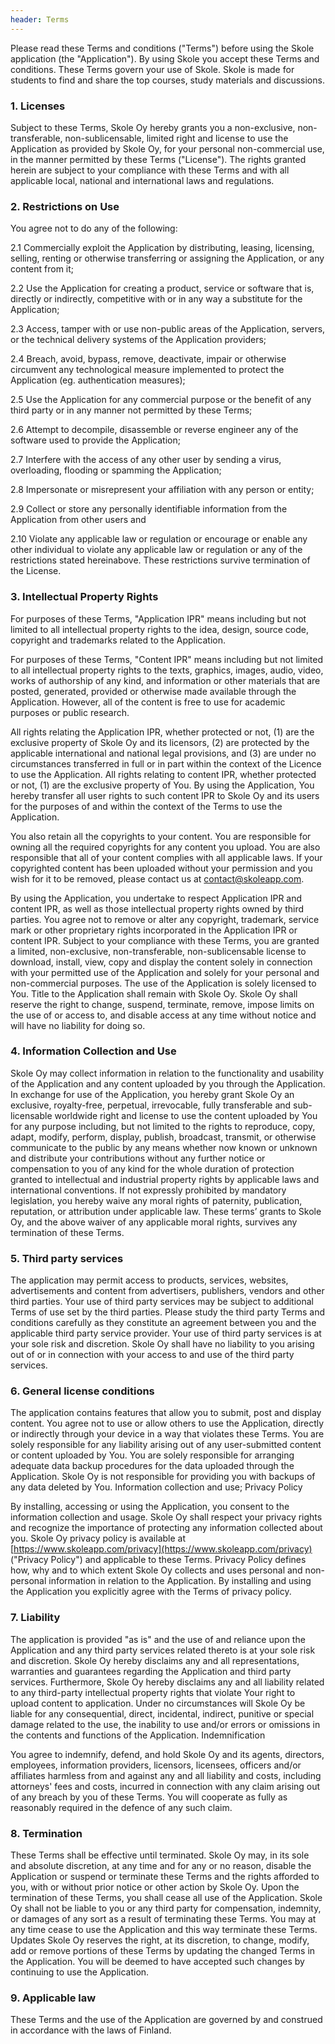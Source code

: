 ```yaml
---
header: Terms
---
```


Please read these Terms and conditions ("Terms") before using the Skole application (the "Application"). By using Skole you accept these Terms and conditions. These Terms govern your use of Skole. Skole is made for students to find and share the top courses, study materials and discussions.

### 1. Licenses

Subject to these Terms, Skole Oy hereby grants you a non-exclusive, non-transferable, non-sublicensable, limited right and license to use the Application as provided by Skole Oy, for your personal non-commercial use, in the manner permitted by these Terms ("License"). The rights granted herein are subject to your compliance with these Terms and with all applicable local, national and international laws and regulations.

### 2. Restrictions on Use

You agree not to do any of the following:

2.1 Commercially exploit the Application by distributing, leasing, licensing, selling, renting or otherwise transferring or assigning the Application, or any content from it;

2.2 Use the Application for creating a product, service or software that is, directly or indirectly, competitive with or in any way a substitute for the Application;

2.3 Access, tamper with or use non-public areas of the Application, servers, or the technical delivery systems of the Application providers;

2.4 Breach, avoid, bypass, remove, deactivate, impair or otherwise circumvent any technological measure implemented to protect the Application (eg. authentication measures);

2.5 Use the Application for any commercial purpose or the benefit of any third party or in any manner not permitted by these Terms;

2.6 Attempt to decompile, disassemble or reverse engineer any of the software used to provide the Application;

2.7 Interfere with the access of any other user by sending a virus, overloading, flooding or spamming the Application;

2.8 Impersonate or misrepresent your affiliation with any person or entity;

2.9 Collect or store any personally identifiable information from the Application from other users and

2.10 Violate any applicable law or regulation or encourage or enable any other individual to violate any applicable law or regulation or any of the restrictions stated hereinabove.
These restrictions survive termination of the License.

### 3. Intellectual Property Rights

For purposes of these Terms, "Application IPR" means including but not limited to all intellectual property rights to the idea, design, source code, copyright and trademarks related to the Application.

For purposes of these Terms, "Content IPR" means including but not limited to all intellectual property rights to the texts, graphics, images, audio, video, works of authorship of any kind, and information or other materials that are posted, generated, provided or otherwise made available through the Application. However, all of the content is free to use for academic purposes or public research.

All rights relating the Application IPR, whether protected or not, (1) are the exclusive property of Skole Oy and its licensors, (2) are protected by the applicable international and national legal provisions, and (3) are under no circumstances transferred in full or in part within the context of the Licence to use the Application.
All rights relating to content IPR, whether protected or not, (1) are the exclusive property of You. By using the Application, You hereby transfer all user rights to such content IPR to Skole Oy and its users for the purposes of and within the context of the Terms to use the Application.

You also retain all the copyrights to your content. You are responsible for owning all the required copyrights for any content you upload. You are also responsible that all of your content complies with all applicable laws. If your copyrighted content has been uploaded without your permission and you wish for it to be removed, please contact us at contact@skoleapp.com.

By using the Application, you undertake to respect Application IPR and content IPR, as well as those intellectual property rights owned by third parties. You agree not to remove or alter any copyright, trademark, service mark or other proprietary rights incorporated in the Application IPR or content IPR.
Subject to your compliance with these Terms, you are granted a limited, non-exclusive, non-transferable, non-sublicensable license to download, install, view, copy and display the content solely in connection with your permitted use of the Application and solely for your personal and non-commercial purposes.
The use of the Application is solely licensed to You. Title to the Application shall remain with Skole Oy. Skole Oy shall reserve the right to change, suspend, terminate, remove, impose limits on the use of or access to, and disable access at any time without notice and will have no liability for doing so.

### 4. Information Collection and Use

Skole Oy may collect information in relation to the functionality and usability of the Application and any content uploaded by you through the Application. In exchange for use of the Application, you hereby grant Skole Oy an exclusive, royalty-free, perpetual, irrevocable, fully transferable and sub-licensable worldwide right and license to use the content uploaded by You for any purpose including, but not limited to the rights to reproduce, copy, adapt, modify, perform, display, publish, broadcast, transmit, or otherwise communicate to the public by any means whether now known or unknown and distribute your contributions without any further notice or compensation to you of any kind for the whole duration of protection granted to intellectual and industrial property rights by applicable laws and international conventions. If not expressly prohibited by mandatory legislation, you hereby waive any moral rights of paternity, publication, reputation, or attribution under applicable law. These terms’ grants to Skole Oy, and the above waiver of any applicable moral rights, survives any termination of these Terms.

### 5. Third party services

The application may permit access to products, services, websites, advertisements and content from advertisers, publishers, vendors and other third parties. Your use of third party services may be subject to additional Terms of use set by the third parties. Please study the third party Terms and conditions carefully as they constitute an agreement between you and the applicable third party service provider. Your use of third party services is at your sole risk and discretion. Skole Oy shall have no liability to you arising out of or in connection with your access to and use of the third party services.

### 6. General license conditions

The application contains features that allow you to submit, post and display content. You agree not to use or allow others to use the Application, directly or indirectly through your device in a way that violates these Terms. You are solely responsible for any liability arising out of any user-submitted content or content uploaded by You. You are solely responsible for arranging adequate data backup procedures for the data uploaded through the Application. Skole Oy is not responsible for providing you with backups of any data deleted by You.
Information collection and use; Privacy Policy

By installing, accessing or using the Application, you consent to the information collection and usage.
Skole Oy shall respect your privacy rights and recognize the importance of protecting any information collected about you. Skole Oy privacy policy is available at [https://www.skoleapp.com/privacy](https://www.skoleapp.com/privacy) ("Privacy Policy") and applicable to these Terms. Privacy Policy defines how, why and to which extent Skole Oy collects and uses personal and non-personal information in relation to the Application. By installing and using the Application you explicitly agree with the Terms of privacy policy.

### 7. Liability

The application is provided "as is" and the use of and reliance upon the Application and any third party services related thereto is at your sole risk and discretion. Skole Oy hereby disclaims any and all representations, warranties and guarantees regarding the Application and third party services. Furthermore, Skole Oy hereby disclaims any and all liability related to any third-party intellectual property rights that violate Your right to upload content to application.
Under no circumstances will Skole Oy be liable for any consequential, direct, incidental, indirect, punitive or special damage related to the use, the inability to use and/or errors or omissions in the contents and functions of the Application.
Indemnification

You agree to indemnify, defend, and hold Skole Oy and its agents, directors, employees, information providers, licensors, licensees, officers and/or affiliates harmless from and against any and all liability and costs, including attorneys' fees and costs, incurred in connection with any claim arising out of any breach by you of these Terms. You will cooperate as fully as reasonably required in the defence of any such claim.

### 8. Termination

These Terms shall be effective until terminated. Skole Oy may, in its sole and absolute discretion, at any time and for any or no reason, disable the Application or suspend or terminate these Terms and the rights afforded to you, with or without prior notice or other action by Skole Oy.
Upon the termination of these Terms, you shall cease all use of the Application. Skole Oy shall not be liable to you or any third party for compensation, indemnity, or damages of any sort as a result of terminating these Terms. You may at any time cease to use the Application and this way terminate these Terms.
Updates
Skole Oy reserves the right, at its discretion, to change, modify, add or remove portions of these Terms by updating the changed Terms in the Application. You will be deemed to have accepted such changes by continuing to use the Application.

### 9. Applicable law

These Terms and the use of the Application are governed by and construed in accordance with the laws of Finland.
